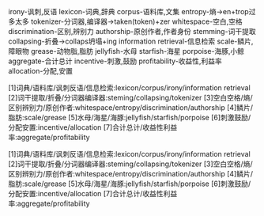 irony-讽刺,反语
lexicon-词典,辞典
corpus-语料库,文集
entropy-熵->en+trop过多太多
tokenizer-分词器,编译器->taken(token)+zer
whitespace-空白,空格
discrimination-区别,辨别力
authorship-原创作者,作者身份
stemming-词干提取
collapsing-折叠->collaps坍塌+ing
information retrieval-信息检索
scale-鳞片,障眼物
grease-动物脂,脂肪
jellyfish-水母
starfish-海星
porpoise-海豚,小鲸
aggregate-合计总计
incentive-刺激,鼓励
profitability-收益性,利益率
allocation-分配,安置


[1]词典/语料库/讽刺反语/信息检索:lexicon/corpus/irony/information retrieval
[2]词干提取/折叠/分词器编译器:steming/collapsing/tokenizer
[3]空白空格/熵/区别辨别力/原创作者:whitespace/entropy/discrimination/authorship
[4]鳞片/脂肪:scale/grease
[5]水母/海星/海豚:jellyfish/starfish/porpoise
[6]刺激鼓励/分配安置:incentive/allocation
[7]合计总计/收益性利益率:aggregate/profitability


[1]词典/语料库/讽刺反语/信息检索:lexicon/corpus/irony/information retrieval
[2]词干提取/折叠/分词器编译器:steming/collapsing/tokenizer
[3]空白空格/熵/区别辨别力/原创作者:whitespace/entropy/discrimination/authorship
[4]鳞片/脂肪:scale/grease
[5]水母/海星/海豚:jellyfish/starfish/porpoise
[6]刺激鼓励/分配安置:incentive/allocation
[7]合计总计/收益性利益率:aggregate/profitability

